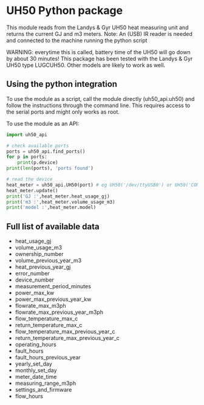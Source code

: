 # UH50 Python package
This module reads from the Landys & Gyr UH50 heat measuring unit and returns the current GJ and m3 meters.
Note: An (USB) IR reader is needed and connected to the machine running the python script

WARNING: everytime this is called, battery time of the UH50 will go down by about 30 minutes!
This package has been tested with the Landys & Gyr UH50 type LUGCUH50. Other models are likely to work as well.

## Using the python integration

To use the module as a script, call the module directly (uh50_api.uh50) and follow the instructions through the command line. This requires access to the serial ports and might only works as root.

To use the module as an API:
```python
import uh50_api

# check available ports
ports = uh50_api.find_ports() 
for p in ports:
    print(p.device)
print(len(ports), 'ports found')

# read the device
heat_meter = uh50_api.UH50(port) # eg UH50('/dev/ttyUSB0') or UH50('COM5')
heat_meter.update() 
print('GJ :',heat_meter.heat_usage_gj)
print('m3 :',heat_meter.volume_usage_m3)
print('model :',heat_meter.model)


```
## Full list of available data
- heat_usage_gj
- volume_usage_m3
- ownership_number
- volume_previous_year_m3
- heat_previous_year_gj
- error_number
- device_number
- measurement_period_minutes
- power_max_kw
- power_max_previous_year_kw
- flowrate_max_m3ph
- flowrate_max_previous_year_m3ph
- flow_temperature_max_c
- return_temperature_max_c
- flow_temperature_max_previous_year_c
- return_temperature_max_previous_year_c
- operating_hours
- fault_hours
- fault_hours_previous_year
- yearly_set_day
- monthly_set_day
- meter_date_time
- measuring_range_m3ph
- settings_and_firmware
- flow_hours